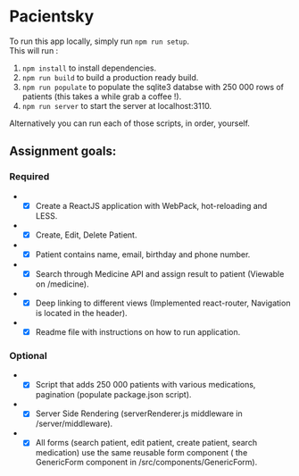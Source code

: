 # Pacientsky
To run this app locally, simply run `npm run setup`.  
This will run :  
  1. `npm install` to install dependencies.
  2. `npm run build` to build a production ready build.
  3. `npm run populate` to populate the sqlite3 databse with 250 000 rows of patients (this takes a while grab a coffee !).
  4. `npm run server` to start the server at localhost:3110.

Alternatively you can run each of those scripts, in order, yourself.


## Assignment goals:
### Required
  *  - [x] Create a ReactJS application with WebPack, hot-reloading and LESS.
  *  - [x] Create, Edit, Delete Patient.
  *  - [x] Patient contains name, email, birthday and phone number.
  *  - [x] Search through Medicine API and assign result to patient (Viewable on /medicine).
  *  - [x] Deep linking to different views (Implemented react-router, Navigation is located in the header).
  *  - [x] Readme file with instructions on how to run application.
 
 ### Optional
  *  - [x] Script that adds 250 000 patients with various medications, pagination (populate package.json script).
  *  - [x] Server Side Rendering (serverRenderer.js middleware in /server/middleware).
  *  - [x] All forms (search patient, edit patient, create patient, search medication) use the same reusable form 
           component ( the GenericForm component in /src/components/GenericForm).
